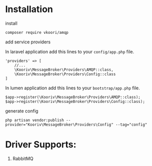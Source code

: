 # Installation

install

```shell
composer require vkoori/amqp
```

add service providers

In laravel application add this lines to your `config/app.php` file.

```shell
'providers' => [
    //...
    \Kooriv\MessageBroker\Providers\AMQP::class,
    \Kooriv\MessageBroker\Providers\Config::class
]
```

In lumen application add this lines to your `bootstrap/app.php` file.

```shell
$app->register(\Kooriv\MessageBroker\Providers\AMQP::class);
$app->register(\Kooriv\MessageBroker\Providers\Config::class);
```

generate config

```shell
php artisan vendor:publish --provider="Kooriv\MessageBroker\Providers\Config" --tag="config"
```

# Driver Supports:

1. RabbitMQ
